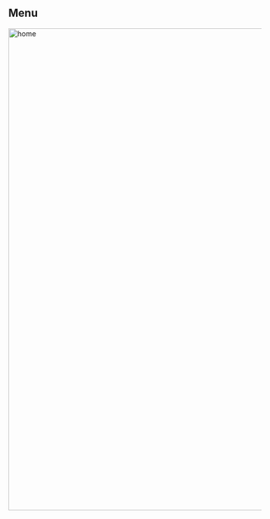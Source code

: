 ## Menu
<img width="960" alt="home" src="https://github.com/user-attachments/assets/cdc34b05-052f-4a62-8cbf-7e1c1db56dfe">
